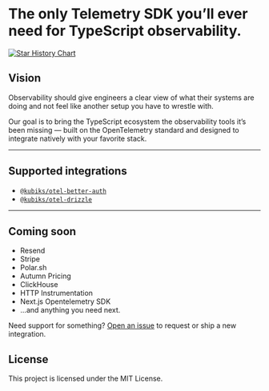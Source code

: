 # The only Telemetry SDK you’ll ever need for TypeScript observability.

[![Star History Chart](https://api.star-history.com/svg?repos=kubiks-inc/otel&type=Date)](https://star-history.com/#kubiks-inc/otel&Date)

## Vision

Observability should give engineers a clear view of what their systems are doing and not feel like another setup you have to wrestle with.

Our goal is to bring the TypeScript ecosystem the observability tools it’s been missing — built on the OpenTelemetry standard and designed to integrate natively with your favorite stack.

---

## Supported integrations

- [`@kubiks/otel-better-auth`](./packages/otel-better-auth/README.md)
- [`@kubiks/otel-drizzle`](./packages/otel-drizzle/README.md)

---

## Coming soon

- Resend
- Stripe
- Polar.sh
- Autumn Pricing
- ClickHouse
- HTTP Instrumentation
- Next.js Opentelemetry SDK
- ...and anything you need next.

Need support for something? [Open an issue](https://github.com/kubiks-inc/otel/issues) to request or ship a new integration.

## License

This project is licensed under the MIT License.
